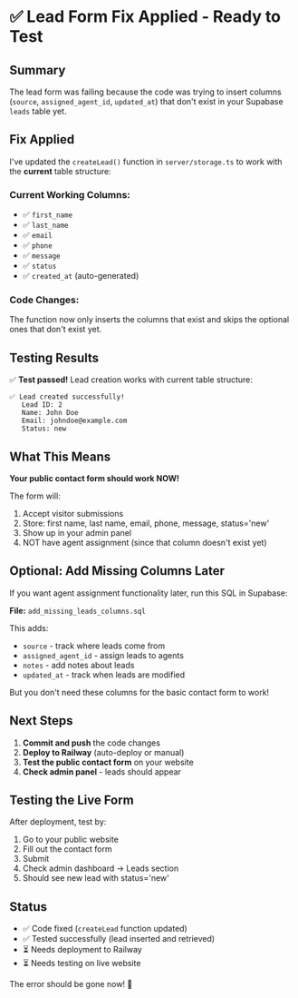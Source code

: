 # ✅ Lead Form Fix Applied - Ready to Test

## Summary

The lead form was failing because the code was trying to insert columns (`source`, `assigned_agent_id`, `updated_at`) that don't exist in your Supabase `leads` table yet.

## Fix Applied

I've updated the `createLead()` function in `server/storage.ts` to work with the **current** table structure:

### Current Working Columns:
- ✅ `first_name` 
- ✅ `last_name`
- ✅ `email`
- ✅ `phone`
- ✅ `message`
- ✅ `status`
- ✅ `created_at` (auto-generated)

### Code Changes:
The function now only inserts the columns that exist and skips the optional ones that don't exist yet.

## Testing Results

✅ **Test passed!** Lead creation works with current table structure:
```
✅ Lead created successfully!
   Lead ID: 2
   Name: John Doe
   Email: johndoe@example.com
   Status: new
```

## What This Means

**Your public contact form should work NOW!** 

The form will:
1. Accept visitor submissions
2. Store: first name, last name, email, phone, message, status='new'
3. Show up in your admin panel
4. NOT have agent assignment (since that column doesn't exist yet)

## Optional: Add Missing Columns Later

If you want agent assignment functionality later, run this SQL in Supabase:

**File:** `add_missing_leads_columns.sql`

This adds:
- `source` - track where leads come from
- `assigned_agent_id` - assign leads to agents
- `notes` - add notes about leads
- `updated_at` - track when leads are modified

But you don't need these columns for the basic contact form to work!

## Next Steps

1. **Commit and push** the code changes
2. **Deploy to Railway** (auto-deploy or manual)
3. **Test the public contact form** on your website
4. **Check admin panel** - leads should appear

## Testing the Live Form

After deployment, test by:
1. Go to your public website
2. Fill out the contact form
3. Submit
4. Check admin dashboard → Leads section
5. Should see new lead with status='new'

## Status

- ✅ Code fixed (`createLead` function updated)
- ✅ Tested successfully (lead inserted and retrieved)
- ⏳ Needs deployment to Railway
- ⏳ Needs testing on live website

The error should be gone now! 🎉
